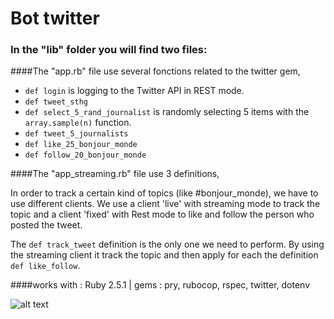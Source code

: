 # Bot twitter 

### In the "lib" folder you will find two files: 

####The "app.rb" file use several fonctions related to the twitter gem,

  * `def login`  is logging to the Twitter API in REST mode.
  * `def tweet_sthg` 
  * `def select_5_rand_journalist` is randomly selecting 5 items with the `array.sample(n)` function.
  * `def tweet_5_journalists`
  * `def like_25_bonjour_monde`
  * `def follow_20_bonjour_monde`


####The "app_streaming.rb" file use 3 definitions,

In order to track a certain kind of topics (like #bonjour_monde), we have to use different clients. We use a client 'live' with streaming mode to track the topic and a client 'fixed' with Rest mode to like and follow the person who posted the tweet.

The `def track_tweet` definition is the only one we need to perform. 
By using the streaming client it track the topic and then apply for each the definition `def like_follow`.


####works with :
Ruby 2.5.1 | gems : pry, rubocop, rspec, twitter, dotenv


![alt text](https://media.giphy.com/media/26BRxIdjE82KNmVJm/giphy.gif "gif cuicui")
